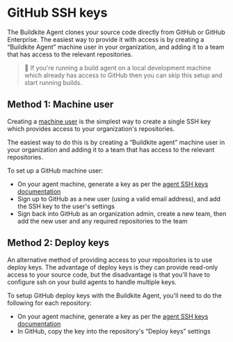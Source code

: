 # GitHub SSH keys

The Buildkite Agent clones your source code directly from GitHub or GitHub Enterprise. The easiest way to provide it with access is by creating a “Buildkite Agent” machine user in your organization, and adding it to a team that has access to the relevant repositories.

> 📘
> If you're running a build agent on a local development machine which already has access to GitHub then you can skip this setup and start running builds.

## Method 1: Machine user

Creating a [machine user](https://developer.github.com/guides/managing-deploy-keys/#machine-users) is the simplest way to create a single SSH key which provides access to your organization's repositories.

The easiest way to do this is by creating a “Buildkite agent” machine user in your organization and adding it to a team that has access to the relevant repositories.

To set up a GitHub machine user:

-   On your agent machine, generate a key as per the [agent SSH keys documentation](/docs/agent/v3/ssh-keys#creating-a-single-ssh-key)
-   Sign up to GitHub as a new user (using a valid email address), and add the SSH key to the user's settings
-   Sign back into GitHub as an organization admin, create a new team, then add the new user and any required repositories to the team

## Method 2: Deploy keys

An alternative method of providing access to your repositories is to use deploy keys. The advantage of deploy keys is they can provide read-only access to your source code, but the disadvantage is that you'll have to configure ssh on your build agents to handle multiple keys.

To setup GitHub deploy keys with the Buildkite Agent, you'll need to do the following for each repository:

-   On your agent machine, generate a key as per the
    [agent SSH keys documentation](/docs/agent/v3/ssh-keys#creating-multiple-ssh-keys)
-   In GitHub, copy the key into the repository's “Deploy keys” settings
